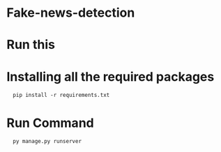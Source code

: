 ﻿# Fake-news-detection

# Run this
  # Installing all the required packages
  
      pip install -r requirements.txt
  # Run Command

      py manage.py runserver
